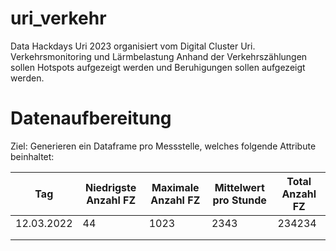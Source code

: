 # uri_verkehr
Data Hackdays Uri 2023 organisiert vom Digital Cluster Uri. Verkehrsmonitoring und Lärmbelastung Anhand der Verkehrszählungen sollen Hotspots aufgezeigt werden und Beruhigungen sollen aufgezeigt werden.

# Datenaufbereitung
Ziel: Generieren ein Dataframe pro Messstelle, welches folgende Attribute beinhaltet:

| Tag        | Niedrigste Anzahl FZ | Maximale Anzahl FZ | Mittelwert pro Stunde | Total Anzahl FZ |
|------------|----------------------|--------------------|-----------------------|-----------------|
| 12.03.2022 | 44                   | 1023               | 2343                  | 234234          |
|            |                      |                    |                       |                 |
|            |                      |                    |                       |                 |